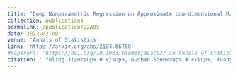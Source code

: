 ```yaml
---
title: "Deep Nonparametric Regression on Approximate Low-dimensional Manifolds"
collection: publications
permalink: /publication/22AOS
date: 2023-02-08
venue: 'Annals of Statistics'
link: 'https://arxiv.org/abs/2104.06708'
#paperurl: 'https://doi.org/10.1093/biomet/asac027 in Annals of Statistics'
citation: ' Yuling Jiao<sup> # </sup>, Guohao Shen<sup> # </sup>, Yuanyuan Lin* and Jian Huang*. (2023). &quot;Deep Nonparametric Regression on Approximate Low-dimensional Manifolds. &quot; <i> Annals of Statistics.</i> Accepted'
---
```

